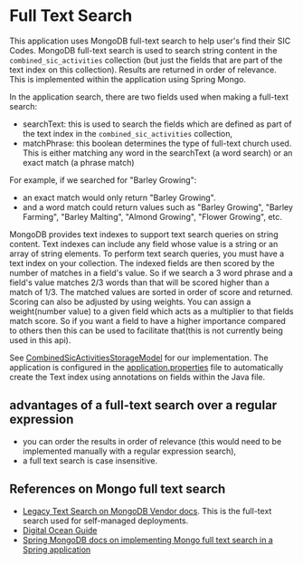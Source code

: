 # Full Text Search

This application uses MongoDB full-text search to help user's find their SIC Codes. MongoDB full-text search is used to search string content in the `combined_sic_activities` collection (but just the fields that are part of the text index on this collection). Results are returned in order of relevance. This is implemented within the application using Spring Mongo.

In the application search, there are two fields used when making a full-text search:

- searchText: this is used to search the fields which are defined as part of the text index in the `combined_sic_activities` collection,
- matchPhrase: this boolean determines the type of full-text church used. This is either matching any word in the searchText (a word search) or an exact match (a phrase match)

For example, if we searched for "Barley Growing":

- an exact match would only return "Barley Growing".
- and a word match could return values such as "Barley Growing", "Barley Farming", "Barley Malting", "Almond Growing", "Flower Growing", etc.

MongoDB provides text indexes to support text search queries on string content. Text indexes can include any field whose value is a string or an array of string elements. To perform text search queries, you must have a text index on your collection. The indexed fields are then scored by the number of matches in a field's value. So if we search a 3 word phrase and a field's value matches 2/3 words than that will be scored higher than a match of 1/3. The matched values are sorted in order of score and returned. Scoring can also be adjusted by using weights. You can assign a weight(number value) to a given field which acts as a multiplier to that fields match score. So if you want a field to have a higher importance compared to others then this can be used to facilitate that(this is not currently being used in this api).

See [CombinedSicActivitiesStorageModel](../src/main/java/uk/gov/companieshouse/siccode/api/search/CombinedSicActivitiesStorageModel.java) for our implementation. The application is configured in the [application.properties](../src/main/resources/application.properties) file to automatically create the Text index using annotations on fields within the Java file.

## advantages of a full-text search over a regular expression

- you can order the results in order of relevance (this would need to be implemented manually with a regular expression search),
- a full text search is case insensitive.

## References on Mongo full text search

- [Legacy Text Search on MongoDB Vendor docs](https://www.mongodb.com/docs/manual/text-search/). This is the full-text search used for self-managed deployments.
- [Digital Ocean Guide](https://www.digitalocean.com/community/tutorials/how-to-perform-full-text-search-in-mongodb)
- [Spring MongoDB docs on implementing Mongo full text search in a Spring application](https://docs.spring.io/spring-data/mongodb/docs/current/reference/html/#mongodb.repositories.queries.full-text)
